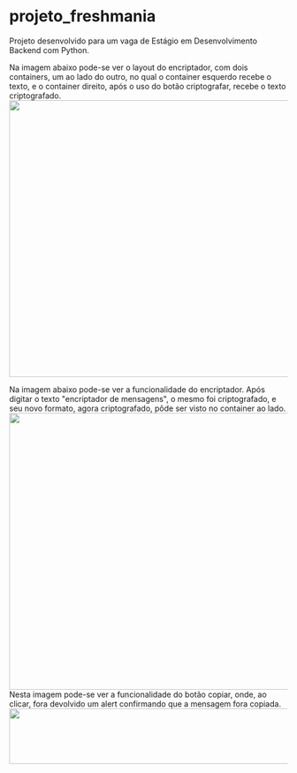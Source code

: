 # projeto_freshmania
Projeto desenvolvido para um vaga de Estágio em Desenvolvimento Backend com Python.


Na imagem abaixo pode-se ver o layout do encriptador, com dois containers, um ao lado do outro, no qual o container esquerdo recebe o texto, e o container direito, após o uso do botão criptografar, recebe o texto criptografado.
<img src="https://github.com/biancadizio/projeto_freshmania/blob/main/img1.jpg?raw=true" height="500" width="1100">

Na imagem abaixo pode-se ver a funcionalidade do encriptador. Após digitar o texto "encriptador de mensagens", o mesmo foi criptografado, e seu novo formato, agora criptografado, pôde ser visto no container ao lado.
<img src="https://github.com/biancadizio/projeto_freshmania/blob/main/img2.jpg?raw=true" height="500" width="1100">
Nesta imagem pode-se ver a funcionalidade do botão copiar, onde, ao clicar, fora devolvido um alert confirmando que a mensagem fora copiada.
<img src="https://github.com/biancadizio/projeto_freshmania/blob/main/img3.jpg?raw=true" height="100" width="1100">
